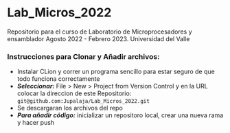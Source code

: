 # Lab_Micros_2022
Repositorio para el curso de Laboratorio de Microprocesadores y ensamblador Agosto 2022 - Febrero 2023. Universidad del Valle

### Instrucciones para Clonar y Añadir archivos:

- Instalar CLion y correr un programa sencillo para estar seguro de que todo funciona correctamente
- ***Seleccionar:*** File > New > Project from Version Control y en la URL colocar la direccion de este Repositorio:
    `git@github.com:Jupalaja/Lab_Micros_2022.git`
- Se descargaran los archivos del repo
- ***Para añadir código:*** inicializar un repositoro local, crear una nueva rama y hacer push